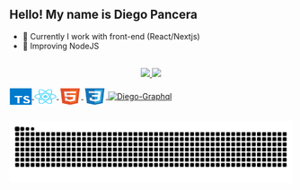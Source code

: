 
## Hello! My name is Diego Pancera

- 🔭 Currently I work with front-end (React/Nextjs)
- 🌱 Improving NodeJS

<br>
<div align="center">
  <a href="https://github.com/diegopscode">
  <img height="160em" src="https://github-readme-stats.vercel.app/api?username=diegopscode&show_icons=true&theme=radical&include_all_commits=true&count_private=true&title_color=61dafb&text_color=FFFFFF&icon_color=61dafb&bg_color=20232a"/>
  <img height="160em" src="https://github-readme-stats.vercel.app/api/top-langs/?username=diegopscode&layout=compact&langs_count=7&theme=radical&title_color=61dafb&text_color=FFFFFF&icon_color=61dafb&bg_color=20232a"/>
</div>
  <br>
 <div style="display: inline_block><br>
  <img align="center" alt="Diego-Js" height="30" width="40" src="https://raw.githubusercontent.com/devicons/devicon/master/icons/javascript/javascript-plain.svg">
  <img align="center" alt="Diego-Ts" height="30" width="40" src="https://raw.githubusercontent.com/devicons/devicon/master/icons/typescript/typescript-plain.svg">
  <img align="center" alt="Diego-React" height="30" width="40" src="https://raw.githubusercontent.com/devicons/devicon/master/icons/react/react-original.svg">
  <img align="center" alt="Diego-HTML" height="30" width="40" src="https://raw.githubusercontent.com/devicons/devicon/master/icons/html5/html5-original.svg">
  <img align="center" alt="Diego-CSS" height="30" width="40" src="https://raw.githubusercontent.com/devicons/devicon/master/icons/css3/css3-original.svg">
  <img align="center" alt="Diego-Graphql" height="30" width="40" src="https://cdn.jsdelivr.net/gh/devicons/devicon/icons/graphql/graphql-plain.svg" />


</div>

##                                                                                                                                               
                                                                                                                                                 
 ![Snake animation](https://github.com/brunnorech/brunnorech/blob/output/github-contribution-grid-snake.svg)
